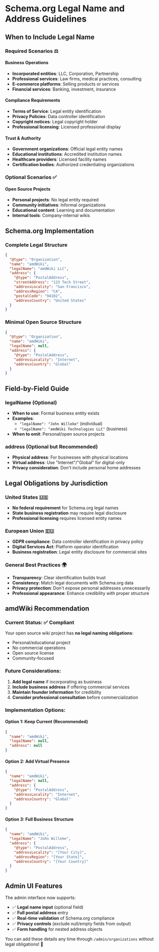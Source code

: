 # Schema.org Legal Name and Address Guidelines

## When to Include Legal Name

### **Required Scenarios** ⚖️

#### **Business Operations**
- **Incorporated entities**: LLC, Corporation, Partnership
- **Professional services**: Law firms, medical practices, consulting
- **E-commerce platforms**: Selling products or services
- **Financial services**: Banking, investment, insurance

#### **Compliance Requirements**
- **Terms of Service**: Legal entity identification
- **Privacy Policies**: Data controller identification  
- **Copyright notices**: Legal copyright holder
- **Professional licensing**: Licensed professional display

#### **Trust & Authority**
- **Government organizations**: Official legal entity names
- **Educational institutions**: Accredited institution names
- **Healthcare providers**: Licensed facility names
- **Certification bodies**: Authorized credentialing organizations

### **Optional Scenarios** ✅

#### **Open Source Projects**
- **Personal projects**: No legal entity required
- **Community initiatives**: Informal organizations
- **Educational content**: Learning and documentation
- **Internal tools**: Company-internal wikis

## Schema.org Implementation

### **Complete Legal Structure**
```json
{
  "@type": "Organization",
  "name": "amdWiki",
  "legalName": "amdWiki LLC",
  "address": {
    "@type": "PostalAddress",
    "streetAddress": "123 Tech Street",
    "addressLocality": "San Francisco",
    "addressRegion": "CA", 
    "postalCode": "94102",
    "addressCountry": "United States"
  }
}
```

### **Minimal Open Source Structure**
```json
{
  "@type": "Organization",
  "name": "amdWiki",
  "legalName": null,
  "address": {
    "@type": "PostalAddress",
    "addressLocality": "Internet",
    "addressCountry": "Global"
  }
}
```

## Field-by-Field Guide

### **legalName** (Optional)
- **When to use**: Formal business entity exists
- **Examples**: 
  - `"legalName": "John Willeke"` (individual)
  - `"legalName": "amdWiki Technologies LLC"` (business)
- **When to omit**: Personal/open source projects

### **address** (Optional but Recommended)
- **Physical address**: For businesses with physical locations
- **Virtual address**: Use "Internet"/"Global" for digital-only
- **Privacy consideration**: Don't include personal home addresses

## Legal Obligations by Jurisdiction

### **United States** 🇺🇸
- **No federal requirement** for Schema.org legal names
- **State business registration** may require legal disclosure
- **Professional licensing** requires licensed entity names

### **European Union** 🇪🇺
- **GDPR compliance**: Data controller identification in privacy policy
- **Digital Services Act**: Platform operator identification
- **Business registration**: Legal entity disclosure for commercial sites

### **General Best Practices** 🌍
- **Transparency**: Clear identification builds trust
- **Consistency**: Match legal documents with Schema.org data
- **Privacy protection**: Don't expose personal addresses unnecessarily
- **Professional appearance**: Enhance credibility with proper structure

## amdWiki Recommendation

### **Current Status**: ✅ **Compliant**
Your open source wiki project has **no legal naming obligations**:
- Personal/educational project
- No commercial operations
- Open source license
- Community-focused

### **Future Considerations**:
1. **Add legal name** if incorporating as business
2. **Include business address** if offering commercial services
3. **Maintain founder information** for credibility
4. **Consider professional consultation** before commercialization

### **Implementation Options**:

#### **Option 1: Keep Current (Recommended)**
```json
{
  "name": "amdWiki",
  "legalName": null,
  "address": null
}
```

#### **Option 2: Add Virtual Presence**
```json
{
  "name": "amdWiki", 
  "legalName": null,
  "address": {
    "@type": "PostalAddress",
    "addressLocality": "Internet",
    "addressCountry": "Global"
  }
}
```

#### **Option 3: Full Business Structure**
```json
{
  "name": "amdWiki",
  "legalName": "John Willeke",
  "address": {
    "@type": "PostalAddress",
    "addressLocality": "[Your City]",
    "addressRegion": "[Your State]", 
    "addressCountry": "[Your Country]"
  }
}
```

## Admin UI Features

The admin interface now supports:
- ✅ **Legal name input** (optional field)
- ✅ **Full postal address** entry
- ✅ **Real-time validation** of Schema.org compliance
- ✅ **Privacy controls** (exclude null/empty fields from output)
- ✅ **Form handling** for nested address objects

You can add these details any time through `/admin/organizations` without legal obligations! 🎯
